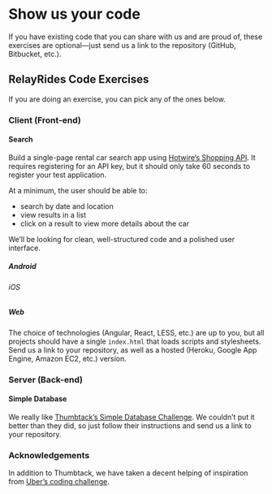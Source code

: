# Show us your code

If you have existing code that you can share with us and are proud of, these exercises are optional—just send us a link to the repository (GitHub, Bitbucket, etc.).

## RelayRides Code Exercises

If you are doing an exercise, you can pick any of the ones below.

### Client (Front-end)

#### Search

Build a single-page rental car search app using [Hotwire’s Shopping API][hotwire]. It requires registering for an API key, but it should only take 60 seconds to register your test application.

At a minimum, the user should be able to:

- search by date and location
- view results in a list
- click on a result to view more details about the car

We’ll be looking for clean, well-structured code and a polished user interface.

[hotwire]: http://developer.hotwire.com/docs/Rental_Car_Shopping_API

##### Android

###### iOS

##### Web

The choice of technologies (Angular, React, LESS, etc.) are up to you, but all projects should have a single `index.html` that loads scripts and stylesheets. Send us a link to your repository, as well as a hosted (Heroku, Google App Engine, Amazon EC2, etc.) version.

### Server (Back-end)

#### Simple Database

We really like [Thumbtack’s Simple Database Challenge][sdb]. We couldn’t put it better than they did, so just follow their instructions and send us a link to your repository.

[sdb]: https://www.thumbtack.com/challenges/simple-database

### Acknowledgements

In addition to Thumbtack, we have taken a decent helping of inspiration from [Uber’s coding challenge][uber].

[uber]: https://github.com/uber/coding-challenge-tools

